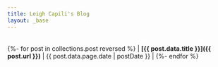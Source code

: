 ```yaml
---
title: Leigh Capili's Blog
layout: _base
---
```


|  |  |
|--|--:|
{%- for post in collections.post reversed %}
|  **[{{ post.data.title }}]({{ post.url }})** | {{ post.data.page.date | postDate }} |
{%- endfor %}
